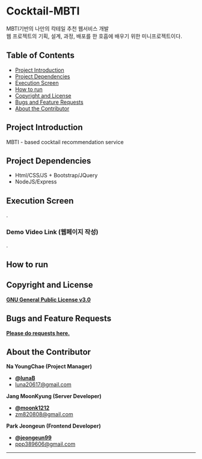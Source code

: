 # Cocktail-MBTI
MBTI기반의 나만의 칵테일 추천 웹서비스 개발  
웹 프로젝트의 기획, 설계, 과정, 배포를 한 호흡에 배우기 위한 미니프로젝트이다.

## Table of Contents

- [Project Introduction](#Project-Introduction)
- [Project Dependencies](#Project-Dependencies)
- [Execution Screen](#Execution-Screen)
- [How to run](#How-to-run)
- [Copyright and License](#Copyright-and-License)
- [Bugs and Feature Requests](#Bugs-and-Feature-Requests)
- [About the Contributor](#About-the-Contributor)
   
## Project Introduction
MBTI - based cocktail recommendation service

## Project Dependencies
- Html/CSS/JS + Bootstrap/JQuery
- NodeJS/Express

## Execution Screen
.
### Demo Video Link (웹페이지 작성) 
.

## How to run


## Copyright and License
[**GNU General Public License v3.0**](https://github.com/Public-Luna/Cocktail-MBTI)


## Bugs and Feature Requests
[**Please do requests here.**](https://github.com/Public-Luna/Cocktail-MBTI/issues)

   
## About the Contributor

**Na YoungChae (Project Manager)**
- [**@lunaB**](https://github.com/lunaB)   
- <luna20617@gmail.com> 

**Jang MoonKyung (Server Developer)**
- [**@moonk1212**](https://github.com/moonk1212)   
- <zm820808@gmail.com> 

**Park Jeongeun (Frontend Developer)**
- [**@jeongeun99**](https://github.com/jeongeun99)   
- <ppp389606@gmail.com> 

* * *
